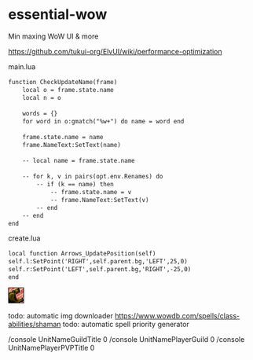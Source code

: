# essential-wow
Min maxing WoW UI &amp; more

https://github.com/tukui-org/ElvUI/wiki/performance-optimization


main.lua

	function CheckUpdateName(frame)
		local o = frame.state.name
		local n = o

		words = {}
		for word in o:gmatch("%w+") do name = word end

		frame.state.name = name
		frame.NameText:SetText(name)

		-- local name = frame.state.name

		-- for k, v in pairs(opt.env.Renames) do
			-- if (k == name) then
				-- frame.state.name = v
				-- frame.NameText:SetText(v)
			-- end
		-- end
	end
	
create.lua

    local function Arrows_UpdatePosition(self)
	self.l:SetPoint('RIGHT',self.parent.bg,'LEFT',25,0)
	self.r:SetPoint('LEFT',self.parent.bg,'RIGHT',-25,0)
    end

![alt text](ICONS/ABILITY_DRUID_DEMORALIZINGROAR.png)

todo: automatic img downloader https://www.wowdb.com/spells/class-abilities/shaman
todo: automatic spell priority generator

/console UnitNameGuildTitle 0
/console UnitNamePlayerGuild 0
/console UnitNamePlayerPVPTitle 0

